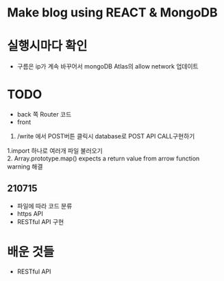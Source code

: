 # Make blog using REACT & MongoDB
# 실행시마다 확인
- 구름은 ip가 계속 바꾸어서 mongoDB Atlas의 allow network 업데이트      

# TODO
- back 쪽 Router 코드
- front
1. /write 에서 POST버튼 클릭시 database로 POST API CALL구현하기 

1.import 하나로 여러개 파일 불러오기   
2. Array.prototype.map() expects a return value from arrow function warning 해결
## 210715 
- 파일에 따라 코드 분류    
- https API    
- RESTful API 구현    

# 배운 것들 
- RESTful API
